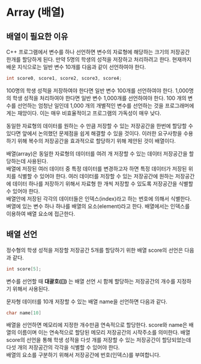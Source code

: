 # Array (배열)

## 배열이 필요한 이유

C++ 프로그램에서 변수를 하나 선언하면 변수의 자료형에 해당하는 크기의 저장공간 한개를 할당하게 된다. 만약 5명의 학생의 성적을 저장하고 처리하려고 한다. 
현재까지 배운 지식으로는 일반 변수 10개를 다음과 같이 선언하여야 한다.
```C++
int score0, score1, score2, score3, score4;
```
100명의 학생 성적을 저장하여야 한다면 일반 변수 100개를 선언하여야 한다. 
1,000명의 학생 성적을 처리하여야 한다면 일반 변수 1,000개를 선언하여야 한다. 100 개의 변수를 선언하는 엄청난 일인데 1,000 개의 개별적인 변수를
선언하는 것을 프로그래머에게는 재앙이다. 이는 매우 비효율적이고 프로그램의 가독성이 매우 낮다.

동일한 자료형의 데이터를 원하는 수 만큼 저장할 수 있는 저장공간을 한번에 할당할 수 있다면 앞에서 논의했던 문제점을 쉽게 해결할 수 있을 것이다. 
이러한 요구사항을 수용하기 위해 복수의 저장공간을 효과적으로 할당하기 위해 제안된 것이 배열이다. 

배열(array)은 동일한 자료형의 데이터를 여려 개 저장할 수 있는 데이터 저장공간을 할당하는데 사용된다.  
배열에 저장된 여러 데이터 중 특정 데이터를 변경하고자 하면 특정 데이터가 저장된 위치를 식별할 수 있어야 한다.
여러 데이터를 저장할 수 있는 저장공간에  원하는 저장공간에 데이터 하나를 저장하기 위해서 자료형 한 개씩 저장할 수 있도록 저장공간을 식별할 수 있어야 한다.  
배열안에 저장된 각각의 데이터들은 인덱스(index)라고 하는 번호에 의해서 식별한다. 
벼열에 있는 변수 하나 하나를 배열의 요소(element)라고 한다. 
배열에서는 인덱스를 이용하여 배열 요소에 접근한다. 

## 배열 선언

정수형의 학생 성적을 저장할 저장공간 5개를 할당하기 위한 배열 score의 선언은 다음과 같다. 

```C++
int score[5];
```
변수를 선언할 때 **대괄호([])** 는 배열 선언 시 함께 할당하는 저장공간의 개수를 지정하기 위해서 사용된다.

문자형 데이터를 10개 저장할 수 있는 배열 name을 선언하면 다음과 같다.
``` C++
char name[10]
```
배열을 선언하면 메모리에 지정한 개수만큼 연속적으로 할당한다. 
score와 name은 배열의 이름이며 이는 연속적으로 할당된 메모리 저장공간의 시작주소를 의미한다.
배열 score의 선언을 통해 학생 성적을 다섯 개를 저장할 수 있는 저장공간이 할당되었는데 다섯 개의 저장공간의 각각을 식별할 수 있어야 한다.  
배열의 요소를 구분하기 위해서 저장공간에 번호(인덱스)를 부여합니다. 





